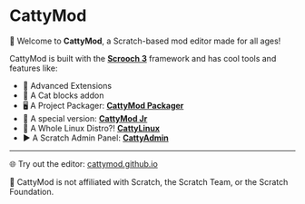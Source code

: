 # CattyMod

🎉 Welcome to **CattyMod**, a Scratch-based mod editor made for all ages!

CattyMod is built with the [**Scrooch 3**](https://scrooch-project.github.io/ad/build/ad.html?mod=CattyMod) framework and has cool tools and features like:
- 🧩 Advanced Extensions
- 🐾 A Cat blocks addon
- 🖥️ A Project Packager: [**CattyMod Packager**](https://cattymod.github.io/packager/)
- 🧒 A special version: [**CattyMod Jr**](https://cattymod.github.io/jr)
- 🤯 A Whole Linux Distro?! [**CattyLinux**](https://cattymod.github.io/linux/)
- ▶️ A Scratch Admin Panel: [**CattyAdmin**](https://github.com/cattymod/admin/)
---

🌐 Try out the editor: [cattymod.github.io](https://cattymod.github.io)  

🔨 CattyMod is not affiliated with Scratch, the Scratch Team, or the Scratch Foundation.
